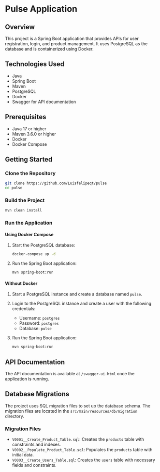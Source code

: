 # Pulse Application

## Overview

This project is a Spring Boot application that provides APIs for user registration, login, and product management. It uses PostgreSQL as the database and is containerized using Docker.

## Technologies Used

- Java
- Spring Boot
- Maven
- PostgreSQL
- Docker
- Swagger for API documentation

## Prerequisites

- Java 17 or higher
- Maven 3.6.0 or higher
- Docker
- Docker Compose

## Getting Started

### Clone the Repository

```bash
git clone https://github.com/Luisfelipeqt/pulse
cd pulse
```

### Build the Project

```bash
mvn clean install
```

### Run the Application

#### Using Docker Compose

1. Start the PostgreSQL database:

    ```bash
    docker-compose up -d
    ```

2. Run the Spring Boot application:

    ```bash
    mvn spring-boot:run
    ```

#### Without Docker

1. Start a PostgreSQL instance and create a database named `pulse`.
2. Login to the PostgreSQL instance and create a user with the following credentials:

    - Username: `postgres`
    - Password: `postgres`
    - Database: `pulse`

3. Run the Spring Boot application:

    ```bash
    mvn spring-boot:run
    ```

## API Documentation

The API documentation is available at `/swagger-ui.html` once the application is running.

## Database Migrations

The project uses SQL migration files to set up the database schema. The migration files are located in the `src/main/resources/db/migration` directory.

### Migration Files

- `V0001__Create_Product_Table.sql`: Creates the `products` table with constraints and indexes.
- `V0002__Populate_Product_Table.sql`: Populates the `products` table with initial data.
- `V0003__Create_Users_Table.sql`: Creates the `users` table with necessary fields and constraints.

